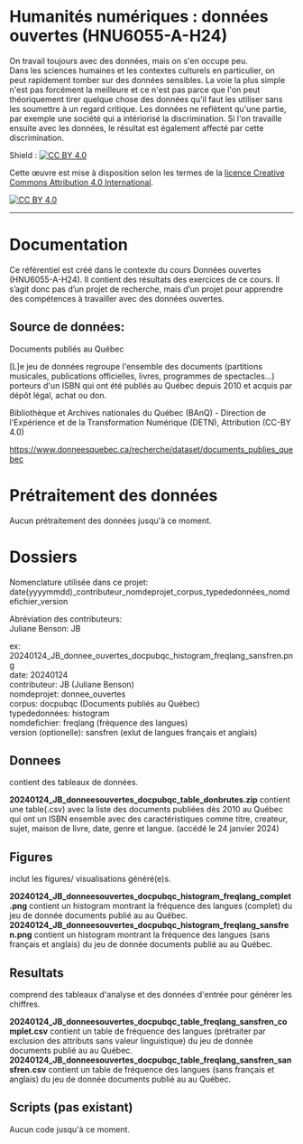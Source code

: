 # Humanités numériques : données ouvertes (HNU6055-A-H24)

On travail toujours avec des données, mais on s'en occupe peu.   
Dans les sciences humaines et les contextes culturels en particulier, on peut rapidement tomber sur des données sensibles. La voie la plus simple n'est pas forcément la meilleure et ce n'est pas parce que l'on peut théoriquement tirer quelque chose des données qu'il faut les utiliser sans les soumettre à un regard critique. Les données ne reflètent qu'une partie, par exemple une société qui a intériorisé la discrimination. Si l'on travaille ensuite avec les données, le résultat est également affecté par cette discrimination.

Shield : [![CC BY 4.0][cc-by-shield]][cc-by]

Cette œuvre est mise à disposition selon les termes de la
[licence Creative Commons Attribution 4.0 International][cc-by].

[![CC BY 4.0][cc-by-image]][cc-by]

[cc-by]: https://creativecommons.org/licenses/by/4.0/deed.fr
[cc-by-image]: https://i.creativecommons.org/l/by/4.0/88x31.png
[cc-by-shield]: https://img.shields.io/badge/License-CC%20BY%204.0-lightgrey.svg

---

# Documentation
Ce référentiel est créé dans le contexte du cours Données ouvertes (HNU6055-A-H24). Il contient des résultats des exercices de ce cours. Il s’agit donc pas d’un projet de recherche, mais d’un projet pour apprendre des compétences à travailler avec des données ouvertes. 

## Source de données:
Documents publiés au Québec

[L]e jeu de données regroupe l'ensemble des documents (partitions musicales, publications officielles, livres, programmes de spectacles...) porteurs d'un ISBN qui ont été publiés au Québec depuis 2010 et acquis par dépôt légal, achat ou don.

Bibliothèque et Archives nationales du Québec (BAnQ) - Direction de l'Expérience et de la Transformation Numérique (DETN), Attribution (CC-BY 4.0)

https://www.donneesquebec.ca/recherche/dataset/documents_publies_quebec

# Prétraitement des données
Aucun prétraitement des données jusqu'à ce moment.

# Dossiers
Nomenclature utilisée dans ce projet:   
date(yyyymmdd)_contributeur_nomdeprojet_corpus_typededonnées_nomdefichier_version   

Abréviation des contributeurs:   
Juliane Benson: JB   

ex: 20240124_JB_donnee_ouvertes_docpubqc_histogram_freqlang_sansfren.png  
date: 20240124  
contributeur: JB (Juliane Benson)  
nomdeprojet: donnee_ouvertes   
corpus: docpubqc (Documents publiés au Québec)   
typededonnées: histogram   
nomdefichier: freqlang (fréquence des langues)    
version (optionelle): sansfren (exlut de langues français et anglais)

## Donnees
contient des tableaux de données.

**20240124_JB_donneesouvertes_docpubqc_table_donbrutes.zip** contient une table(.csv) avec la liste des documents publiées dès 2010 au Québec qui ont un ISBN ensemble avec des caractéristiques comme titre, createur, sujet, maison de livre, date, genre et langue. (accédé le 24 janvier 2024)

## Figures
inclut les figures/ visualisations généré(e)s.

**20240124_JB_donneesouvertes_docpubqc_histogram_freqlang_complet.png** contient un histogram montrant la fréquence des langues (complet) du jeu de donnée documents publié au au Québec.   
**20240124_JB_donneesouvertes_docpubqc_histogram_freqlang_sansfren.png** contient un histogram montrant la fréquence des langues (sans français et anglais) du jeu de donnée documents publié au au Québec.

## Resultats
comprend des tableaux d'analyse et des données d'entrée pour générer les chiffres.

**20240124_JB_donneesouvertes_docpubqc_table_freqlang_sansfren_complet.csv** contient un table de fréquence des langues (prétraiter par exclusion des attributs sans valeur linguistique) du jeu de donnée documents publié au au Québec.
**20240124_JB_donneesouvertes_docpubqc_table_freqlang_sansfren_sansfren.csv** contient un table de fréquence des langues (sans français et anglais) du jeu de donnée documents publié au au Québec.

## Scripts (pas existant)
Aucun code jusqu'à ce moment.
